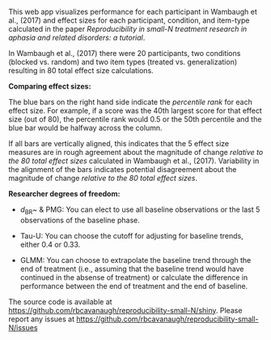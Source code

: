 This web app visualizes performance for each participant in Wambaugh et al., (2017) and effect sizes for each participant, condition, and item-type calculated in the paper *Reproducibility in small-N treatment research in aphasia and related disorders: a tutorial*.

In Wambaugh et al., (2017) there were 20 participants, two conditions (blocked vs. random) and two item types (treated vs. generalization) resulting in 80 total effect size calculations. 

**Comparing effect sizes:**

The blue bars on the right hand side indicate the *percentile rank* for each effect size. For example, if a score was the 40th largest score for that effect size (out of 80), the percentile rank would 0.5 or the 50th percentile and the blue bar would be halfway across the column. 

If all bars are vertically aligned, this indicates that the 5 effect size measures are in rough agreement about the magnitude of change *relative to the 80 total effect sizes* calculated in Wambaugh et al., (2017). Variability in the alignment of the bars indicates potential disagreement about the magnitude of change *relative to the 80 total effect sizes*.

**Researcher degrees of freedom:**

- *d*<sub>BR</sub>~ & PMG: You can elect to use all baseline observations or the last 5 observations of the baseline phase.

- Tau-U: You can choose the cutoff for adjusting for baseline trends, either 0.4 or 0.33.

- GLMM: You can choose to extrapolate the baseline trend through the end of treatment (i.e., assuming that the baseline trend would have continued in the absense of treatment) or calculate the difference in performance between the end of treatment and the end of baseline. 

The source code is available at https://github.com/rbcavanaugh/reproducibility-small-N/shiny. 
Please report any issues at https://github.com/rbcavanaugh/reproducibility-small-N/issues
